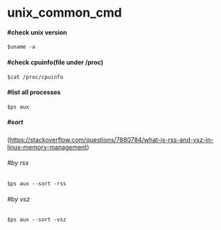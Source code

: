 # unix_common_cmd

#### #check unix version  
```$uname -a```
#### #check cpuinfo(file under /proc)
```$cat /proc/cpuinfo```
#### #list all processes
```$ps aux```
##### #sort 
(https://stackoverflow.com/questions/7880784/what-is-rss-and-vsz-in-linux-memory-management)
###### #by rss
```$ps aux --sort -rss```
###### #by vsz
```$ps aux --sort -vsz```
